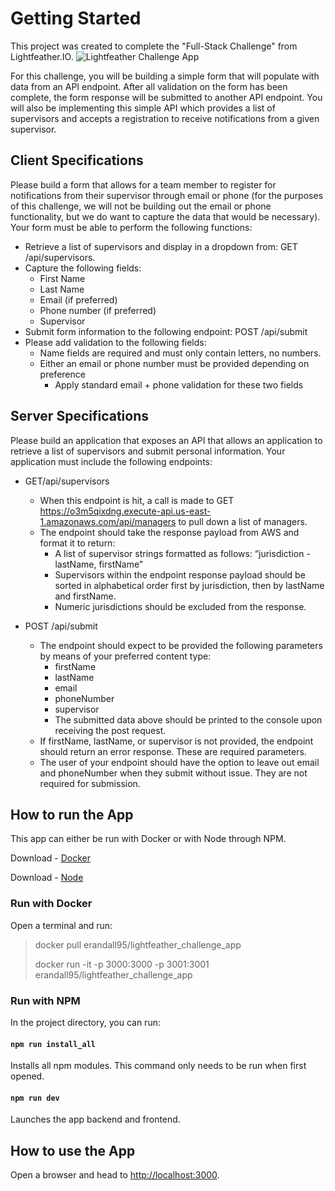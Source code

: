 # Getting Started

This project was created to complete the "Full-Stack Challenge" from Lightfeather.IO.
![Lightfeather Challenge App](./assest/readme_img.png)

For this challenge, you will be building a simple form that will populate with data from an API
endpoint. After all validation on the form has been complete, the form response will be
submitted to another API endpoint. You will also be implementing this simple API which
provides a list of supervisors and accepts a registration to receive notifications from a given
supervisor.

## Client Specifications
Please build a form that allows for a team member to register for notifications from their
supervisor through email or phone (for the purposes of this challenge, we will not be building out
the email or phone functionality, but we do want to capture the data that would be necessary).
Your form must be able to perform the following functions:
* Retrieve a list of supervisors and display in a dropdown from: GET /api/supervisors.
* Capture the following fields:
  * First Name
  * Last Name
  * Email (if preferred)
  * Phone number (if preferred)
  * Supervisor
* Submit form information to the following endpoint: POST /api/submit
* Please add validation to the following fields:
  * Name fields are required and must only contain letters, no numbers.
  * Either an email or phone number must be provided depending on preference
    * Apply standard email + phone validation for these two fields

## Server Specifications

Please build an application that exposes an API that allows an application to retrieve a list of
supervisors and submit personal information.
Your application must include the following endpoints:
* GET/api/supervisors
  * When this endpoint is hit, a call is made to GET https://o3m5qixdng.execute-api.us-east-1.amazonaws.com/api/managers to pull down a list of managers.
  * The endpoint should take the response payload from AWS and format it to
return:
    * A list of supervisor strings formatted as follows:
“jurisdiction - lastName, firstName”
    * Supervisors within the endpoint response payload should be sorted in
alphabetical order first by jurisdiction, then by lastName and firstName.
    * Numeric jurisdictions should be excluded from the response.

* POST /api/submit
  * The endpoint should expect to be provided the following parameters by means of your preferred content type:
    * firstName
    * lastName
    * email
    * phoneNumber
    * supervisor
    * The submitted data above should be printed to the console upon receiving the post request.
  * If firstName, lastName, or supervisor is not provided, the endpoint should return an error response. These are required parameters.
  * The user of your endpoint should have the option to leave out email and
phoneNumber when they submit without issue. They are not required for
submission.

## How to run the App

This app can either be run with Docker or with Node through NPM.

Download - [Docker](https://www.docker.com/products/docker-desktop)

Download - [Node](https://nodejs.org/en/download/)

### Run with Docker

Open a terminal and run:

> docker pull erandall95/lightfeather_challenge_app
>
> docker run -it -p 3000:3000 -p 3001:3001 erandall95/lightfeather_challenge_app

### Run with NPM

In the project directory, you can run:

#### `npm run install_all`

Installs all npm modules.
This command only needs to be run when first opened.

#### `npm run dev`

Launches the app backend and frontend.

## How to use the App

Open a browser and head to [http://localhost:3000](http://localhost:3000).